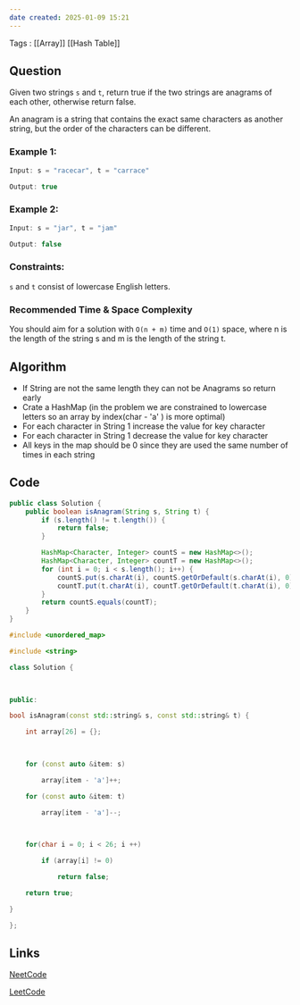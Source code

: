 ```yaml
---
date created: 2025-01-09 15:21
---
```

Tags : [[Array]] [[Hash Table]]
## Question

Given two strings `s` and `t`, return true if the two strings are anagrams of each other, otherwise return false.

An anagram is a string that contains the exact same characters as another string, but the order of the characters can be different.

### Example 1:

```java
Input: s = "racecar", t = "carrace"

Output: true

```

### Example 2:

```java
Input: s = "jar", t = "jam"

Output: false

```

### Constraints:
`s` and `t` consist of lowercase English letters.

### Recommended Time & Space Complexity

You should aim for a solution with `O(n + m)` time and `O(1)` space, where n is the length of the string s and m is the length of the string t.

## Algorithm

- If String are not the same length they can not be Anagrams so return early
- Crate a HashMap (in the problem we are constrained to lowercase letters so an array by index(char - 'a' ) is more optimal)
- For each character in String 1 increase the value for key character
- For each character in String 1 decrease the value for key character
- All keys in the map should be 0 since they are used the same number of times in each string

## Code

```java
public class Solution {
    public boolean isAnagram(String s, String t) {
        if (s.length() != t.length()) {
            return false;
        }

        HashMap<Character, Integer> countS = new HashMap<>();
        HashMap<Character, Integer> countT = new HashMap<>();
        for (int i = 0; i < s.length(); i++) {
            countS.put(s.charAt(i), countS.getOrDefault(s.charAt(i), 0) + 1);
            countT.put(t.charAt(i), countT.getOrDefault(t.charAt(i), 0) + 1);
        }
        return countS.equals(countT);
    }
}
```

```C++ 
#include <unordered_map>

#include <string>

class Solution {

  

public:

bool isAnagram(const std::string& s, const std::string& t) {

    int array[26] = {};

  

    for (const auto &item: s)

        array[item - 'a']++;

    for (const auto &item: t)

        array[item - 'a']--;

  

    for(char i = 0; i < 26; i ++)

        if (array[i] != 0)

            return false;

    return true;

}

};
```

## Links

[NeetCode](https://neetcode.io/problems/is-anagram)

[LeetCode](https://leetcode.com/problems/valid-anagram/)
